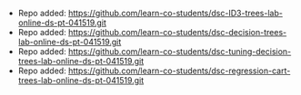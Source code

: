 
- Repo added: https://github.com/learn-co-students/dsc-ID3-trees-lab-online-ds-pt-041519.git
- Repo added: https://github.com/learn-co-students/dsc-decision-trees-lab-online-ds-pt-041519.git
- Repo added: https://github.com/learn-co-students/dsc-tuning-decision-trees-lab-online-ds-pt-041519.git
- Repo added: https://github.com/learn-co-students/dsc-regression-cart-trees-lab-online-ds-pt-041519.git